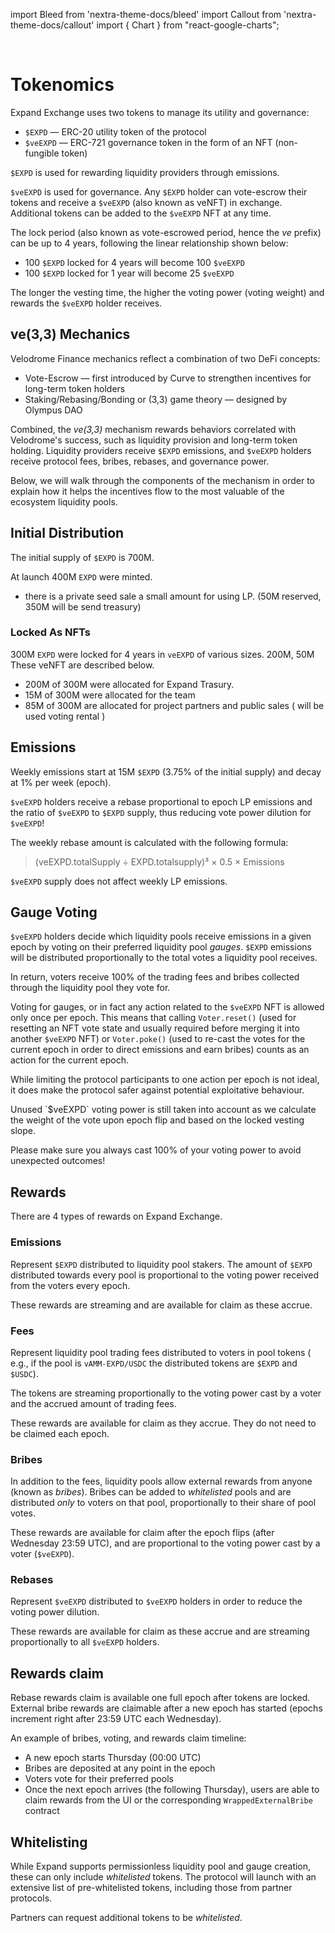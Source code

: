 import Bleed from 'nextra-theme-docs/bleed'
import Callout from 'nextra-theme-docs/callout'
import { Chart } from "react-google-charts";

&nbsp;

# Tokenomics

Expand Exchange uses two tokens to manage its utility and governance:

 * `$EXPD` &mdash; ERC-20 utility token of the protocol
 * `$veEXPD` &mdash; ERC-721 governance token in the form of an NFT
   (non-fungible token)

`$EXPD` is used for rewarding liquidity providers through emissions.

`$veEXPD` is used for governance. Any `$EXPD` holder can vote-escrow their tokens and
receive a `$veEXPD` (also known as veNFT) in exchange. Additional tokens can be
added to the `$veEXPD` NFT at any time.

The lock period (also known as vote-escrowed period, hence the _ve_ prefix) can be up
to 4 years, following the linear relationship shown below:
 * 100 `$EXPD` locked for 4 years will become 100 `$veEXPD`
 * 100 `$EXPD` locked for 1 year will become 25 `$veEXPD`

The longer the vesting time, the higher the voting power (voting weight) and
rewards the `$veEXPD` holder receives.

## ve(3,3) Mechanics

Velodrome Finance mechanics reflect a combination of two DeFi concepts:
 * Vote-Escrow &mdash; first introduced by Curve to strengthen incentives for long-term token holders
 * Staking/Rebasing/Bonding or (3,3) game theory &mdash; designed by Olympus DAO

Combined, the _ve(3,3)_ mechanism rewards behaviors correlated with Velodrome's success, such as
liquidity provision and long-term token holding. Liquidity providers receive `$EXPD` emissions,
and `$veEXPD` holders receive protocol fees, bribes, rebases, and governance power.

Below, we will walk through the components of the mechanism in order to
explain how it helps the incentives flow to the most valuable of the ecosystem
liquidity pools.

## Initial Distribution
The initial supply of `$EXPD` is 700M.

At launch 400M `EXPD` were minted. 
* there is a private seed sale a small amount for using LP. (50M reserved, 350M will be send treasury)
### Locked As NFTs
300M `EXPD` were locked for 4 years in `veEXPD` of various sizes. 200M, 50M These veNFT are described below. 
* 200M of 300M were allocated for Expand Trasury.
* 15M of 300M were allocated for the team
* 85M of 300M are allocated for project partners and public sales ( will be used voting rental )

## Emissions
Weekly emissions start at 15M `$EXPD` (3.75% of the initial supply)
and decay at 1% per week (epoch).

`$veEXPD` holders receive a rebase proportional to epoch LP emissions
and the ratio of `$veEXPD` to `$EXPD` supply, thus reducing vote power
dilution for `$veEXPD`!

The weekly rebase amount is calculated with the following formula:
> (veEXPD.totalSupply ÷ EXPD.totalsupply)³ × 0.5 × Emissions

`$veEXPD` supply does not affect weekly LP emissions.

## Gauge Voting

`$veEXPD` holders decide which liquidity pools receive emissions in a given epoch by
voting on their preferred liquidity pool _gauges_. `$EXPD` emissions will be distributed
proportionally to the total votes a liquidity pool receives.

In return, voters receive 100% of the trading fees and bribes collected through the
liquidity pool they vote for. 

Voting for gauges, or in fact any action related to the `$veEXPD` NFT is
allowed only once per epoch. This means that calling `Voter.reset()` (used for
resetting an NFT vote state and usually required before merging it into another
`$veEXPD` NFT) or `Voter.poke()` (used to re-cast the votes for the current epoch in
order to direct emissions and earn bribes) counts as an action for the current
epoch.

While limiting the protocol participants to one action per epoch is not ideal,
it does make the protocol safer against potential exploitative behaviour.

<Callout>
  Unused `$veEXPD` voting power is still taken into account as we calculate the
  weight of the vote upon epoch flip and based on the locked vesting slope.

  Please make sure you always cast 100% of your voting power to avoid
  unexpected outcomes!
</Callout>


## Rewards

There are 4 types of rewards on Expand Exchange.

### Emissions

Represent `$EXPD` distributed to liquidity pool stakers. The amount of
`$EXPD` distributed towards every pool is proportional to the voting power
received from the voters every epoch.

These rewards are streaming and are available for claim as these accrue.

### Fees

Represent liquidity pool trading fees distributed to voters in pool tokens (
e.g., if the pool is `vAMM-EXPD/USDC` the distributed tokens are `$EXPD` and
`$USDC`).

The tokens are streaming proportionally to the voting power cast by a voter and
the accrued amount of trading fees.

These rewards are available for claim as they accrue. They do not need to be claimed each epoch.

### Bribes

In addition to the fees, liquidity pools allow external rewards from anyone
(known as _bribes_). Bribes can be added to _whitelisted_ pools and are distributed 
_only_ to voters on that pool, proportionally to their share of pool votes.

These rewards are available for claim after the epoch flips 
(after Wednesday 23:59 UTC), and are proportional to the voting power cast by a
voter (`$veEXPD`).

### Rebases

Represent `$veEXPD` distributed to `$veEXPD` holders in order to reduce the
voting power dilution.

These rewards are available for claim as these accrue and are streaming
proportionally to all `$veEXPD` holders.

## Rewards claim

Rebase rewards claim is available one full epoch after tokens are locked.
External bribe rewards are claimable after a new epoch has started (epochs increment right after 23:59 UTC each Wednesday).

An example of bribes, voting, and rewards claim timeline:
 * A new epoch starts Thursday (00:00 UTC)
 * Bribes are deposited at any point in the epoch
 * Voters vote for their preferred pools
 * Once the next epoch arrives (the following Thursday), users are able to claim rewards from the UI or the corresponding `WrappedExternalBribe` contract
 
## Whitelisting

While Expand supports permissionless liquidity pool and gauge creation, these can
only include _whitelisted_ tokens. The protocol will launch with an extensive list of
pre-whitelisted tokens, including those from partner protocols.

Partners can request additional tokens to be _whitelisted_. 
